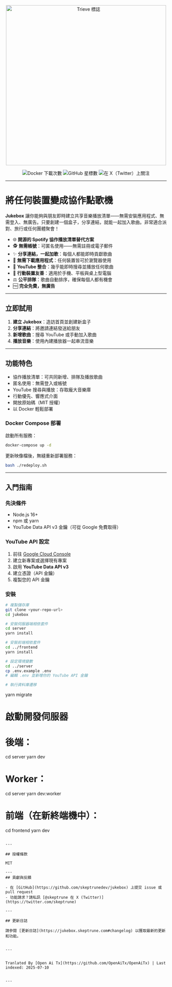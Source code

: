 <p align="center">
  <a href="https://www.jukeboxhq.com">
    <img height="500" src="https://raw.githubusercontent.com/skeptrunedev/jukebox/main/frontend/public/opengraph-image.jpg" alt="Trieve 標誌">
  </a>
</p>

<p align="center">
  <a href="https://hub.docker.com/r/skeptrune/jukebox-server" style="text-decoration: none;">
    <img src="https://img.shields.io/docker/pulls/skeptrune/jukebox-server?style=flat-square" alt="Docker 下載次數" />
  </a>
  <a href="https://github.com/skeptrunedev/jukebox/stargazers" style="text-decoration: none;">
    <img src="https://img.shields.io/github/stars/skeptrunedev/jukebox?style=flat-square" alt="GitHub 星標數" />
  </a>
  <a href="https://x.com/skeptrune" style="text-decoration: none;">
    <img src="https://img.shields.io/badge/follow%20on-x.com-1da1f2?logo=x&style=flat-square" alt="在 X（Twitter）上關注" />
  </a>
</p>

---
# 將任何裝置變成協作點歌機

**Jukebox** 讓你能夠與朋友即時建立共享音樂播放清單——無需安裝應用程式、無需登入、無廣告。只要創建一個盒子，分享連結，就能一起加入歌曲。非常適合派對、旅行或任何團體聚會！

- 🌐 **開源的 Spotify 協作播放清單替代方案**
- 🕵️ **無需帳號**：可匿名使用——無需註冊或電子郵件
- ✨ **分享連結，一起加歌**：每個人都能即時貢獻歌曲
- 🚀 **無需下載應用程式**：任何裝置皆可於瀏覽器使用
- 🎵 **YouTube 整合**：幾乎能即時搜尋並播放任何歌曲
- 📱 **行動裝置友善**：適用於手機、平板與桌上型電腦
- ⚖️ **公平排隊**：歌曲自動排序，確保每個人都有機會
- 🆓 **完全免費，無廣告**

---

## 立即試用

1. **建立 Jukebox**：造訪首頁並創建新盒子
2. **分享連結**：將邀請連結發送給朋友
3. **新增歌曲**：搜尋 YouTube 或手動加入歌曲
4. **播放音樂**：使用內建播放器一起串流音樂

---
## 功能特色

- 協作播放清單：可共同新增、排隊及播放歌曲
- 匿名使用：無需登入或帳號
- YouTube 搜尋與播放：存取龐大音樂庫
- 行動優先、響應式介面
- 開放原始碼（MIT 授權）
- 以 Docker 輕鬆部署

### Docker Compose 部署

啟動所有服務：

```bash
docker-compose up -d
```

更新映像檔後，無縫重新部署服務：

```bash
bash ./redeploy.sh
```
---

## 入門指南

### 先決條件

- Node.js 16+
- npm 或 yarn
- YouTube Data API v3 金鑰（可從 Google 免費取得）

### YouTube API 設定

1. 前往 [Google Cloud Console](https://console.cloud.google.com/)
2. 建立新專案或選擇現有專案
3. 啟用 **YouTube Data API v3**
4. 建立憑證（API 金鑰）
5. 複製您的 API 金鑰

### 安裝
```bash
# 複製儲存庫
git clone <your-repo-url>
cd jukebox

# 安裝伺服器端相依套件
cd server
yarn install

# 安裝前端相依套件
cd ../frontend
yarn install

# 設定環境變數
cd ../server
cp .env.example .env
# 編輯 .env 並新增你的 YouTube API 金鑰

# 執行資料庫遷移
```
yarn migrate

# 啟動開發伺服器
# 後端：
cd server
yarn dev
# Worker：
cd server
yarn dev:worker
# 前端（在新終端機中）：
cd frontend
yarn dev
```

---

## 授權條款

MIT

---
## 貢獻與反饋

- 在 [GitHub](https://github.com/skeptrunedev/jukebox) 上提交 issue 或 pull request
- 功能請求？請私訊 [@skeptrune 在 X (Twitter)](https://twitter.com/skeptrune)

---

## 更新日誌

請參閱 [更新日誌](https://jukebox.skeptrune.com#changelog) 以獲取最新的更新和功能。

---

Tranlated By [Open Ai Tx](https://github.com/OpenAiTx/OpenAiTx) | Last indexed: 2025-07-10

---